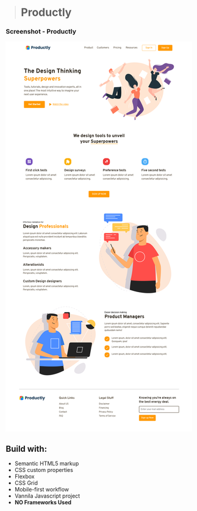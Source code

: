 > # **Productly**

### Screenshot - Productly

![Productly](./screenshot/Productly.png)

## Build with:

- Semantic HTML5 markup
- CSS custom properties
- Flexbox
- CSS Grid
- Mobile-first workflow
- Vannila Javascript project
- **NO Frameworks Used**
